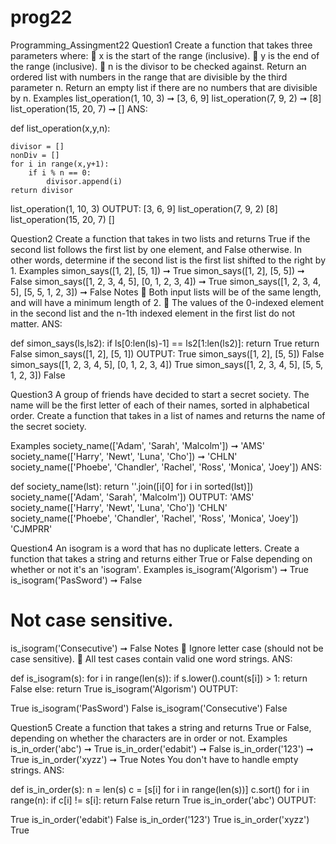# prog22

Programming_Assingment22
Question1
Create a function that takes three parameters where:
 x is the start of the range (inclusive).
 y is the end of the range (inclusive).
 n is the divisor to be checked against.
Return an ordered list with numbers in the range that are divisible by the third parameter n.
Return an empty list if there are no numbers that are divisible by n.
Examples
list_operation(1, 10, 3) ➞ [3, 6, 9]
list_operation(7, 9, 2) ➞ [8]
list_operation(15, 20, 7) ➞ []
ANS:

def list_operation(x,y,n):
    
    divisor = []
    nonDiv = []
    for i in range(x,y+1):
        if i % n == 0:
            divisor.append(i)
    return divisor        
list_operation(1, 10, 3)
OUTPUT:
[3, 6, 9]
list_operation(7, 9, 2)
[8]
list_operation(15, 20, 7)
[]

Question2
Create a function that takes in two lists and returns True if the second list follows the first list
by one element, and False otherwise. In other words, determine if the second list is the first
list shifted to the right by 1.
Examples
simon_says([1, 2], [5, 1]) ➞ True
simon_says([1, 2], [5, 5]) ➞ False
simon_says([1, 2, 3, 4, 5], [0, 1, 2, 3, 4]) ➞ True
simon_says([1, 2, 3, 4, 5], [5, 5, 1, 2, 3]) ➞ False
Notes
 Both input lists will be of the same length, and will have a minimum length of 2.
 The values of the 0-indexed element in the second list and the n-1th indexed element
in the first list do not matter.
ANS:

def simon_says(ls,ls2):
    if ls[0:len(ls)-1] == ls2[1:len(ls2)]:
        return True
    return False
simon_says([1, 2], [5, 1])
OUTPUT:
True
simon_says([1, 2], [5, 5])
False
simon_says([1, 2, 3, 4, 5], [0, 1, 2, 3, 4])
True
simon_says([1, 2, 3, 4, 5], [5, 5, 1, 2, 3])
False

Question3
A group of friends have decided to start a secret society. The name will be the first letter of
each of their names, sorted in alphabetical order.
Create a function that takes in a list of names and returns the name of the secret society.

Examples
society_name(['Adam', 'Sarah', 'Malcolm']) ➞ 'AMS'
society_name(['Harry', 'Newt', 'Luna', 'Cho']) ➞ 'CHLN'
society_name(['Phoebe', 'Chandler', 'Rachel', 'Ross', 'Monica', 'Joey'])
ANS:

def society_name(lst):
    return ''.join([i[0] for i in sorted(lst)])
society_name(['Adam', 'Sarah', 'Malcolm'])
OUTPUT:
'AMS'
society_name(['Harry', 'Newt', 'Luna', 'Cho'])
'CHLN'
society_name(['Phoebe', 'Chandler', 'Rachel', 'Ross', 'Monica', 'Joey'])
'CJMPRR'

Question4
An isogram is a word that has no duplicate letters. Create a function that takes a string and
returns either True or False depending on whether or not it's an 'isogram'.
Examples
is_isogram('Algorism') ➞ True
is_isogram('PasSword') ➞ False
# Not case sensitive.
is_isogram('Consecutive') ➞ False
Notes
 Ignore letter case (should not be case sensitive).
 All test cases contain valid one word strings.
ANS:

def is_isogram(s):
    for i in range(len(s)):
        if s.lower().count(s[i]) > 1:
            return False
    else:
        return True
is_isogram('Algorism')
OUTPUT:

True
is_isogram('PasSword')
False
is_isogram('Consecutive')
False

Question5
Create a function that takes a string and returns True or False, depending on whether the
characters are in order or not.
Examples
is_in_order('abc') ➞ True
is_in_order('edabit') ➞ False
is_in_order('123') ➞ True
is_in_order('xyzz') ➞ True
Notes
You don't have to handle empty strings.
ANS:

def is_in_order(s):
    n = len(s)
    c = [s[i] for i in range(len(s))]
    c.sort()
    for i in range(n):
        if c[i] != s[i]:
            return False
    return True
is_in_order('abc')
OUTPUT:

True
is_in_order('edabit') 
False
is_in_order('123')
True
is_in_order('xyzz')
True
